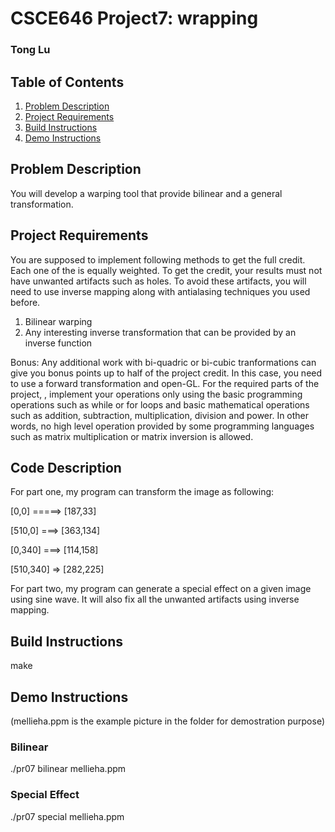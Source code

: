 # CSCE646 Project7: wrapping
### Tong Lu
## Table of Contents
1. [Problem Description](#problem-description)
2. [Project Requirements](#project-requirements)
3. [Build Instructions](#build-instructions)
4. [Demo Instructions](#demo-instructions)

## Problem Description
You will develop a warping tool that provide bilinear and a general transformation.

## Project Requirements
You are supposed to implement following methods to get the full credit. Each one of the is equally weighted. To get the credit, your results must not have unwanted artifacts such as holes. To avoid these artifacts, you will need to use inverse mapping along with antialasing techniques you used before.

1. Bilinear warping
2. Any interesting inverse transformation that can be provided by an inverse function

Bonus: Any additional work with bi-quadric or bi-cubic tranformations can give you bonus points up to half of the project credit. In this case, you need to use a forward transformation and open-GL.
For the required parts of the project, , implement your operations only using the basic programming operations such as while or for loops and basic mathematical operations such as addition, subtraction, multiplication, division and power. In other words, no high level operation provided by some programming languages such as matrix multiplication or matrix inversion is allowed.

## Code Description
For part one, my program can transform the image as following:

[0,0] =====> [187,33]

[510,0] ===> [363,134]

[0,340] ===> [114,158]

[510,340] => [282,225]

For part two, my program can generate a special effect on a given image using sine wave. It will also fix all the unwanted artifacts using inverse mapping. 

## Build Instructions

make

## Demo Instructions

(mellieha.ppm is the example picture in the folder for demostration purpose)

### Bilinear

./pr07 bilinear mellieha.ppm

### Special Effect

./pr07 special mellieha.ppm